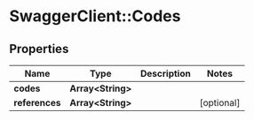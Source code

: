 # SwaggerClient::Codes

## Properties
Name | Type | Description | Notes
------------ | ------------- | ------------- | -------------
**codes** | **Array&lt;String&gt;** |  | 
**references** | **Array&lt;String&gt;** |  | [optional] 


